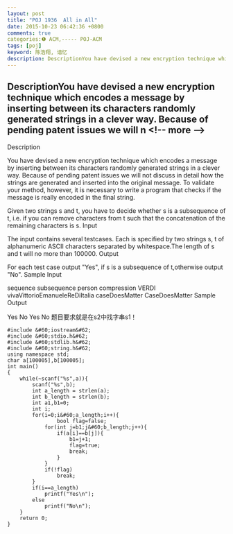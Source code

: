 ```yaml
---
layout: post
title: "POJ 1936  All in All"
date: 2015-10-23 06:42:36 +0800
comments: true
categories:❶ ACM,----- POJ-ACM
tags: [poj]
keyword: 陈浩翔, 谙忆
description: DescriptionYou have devised a new encryption technique which encodes a message by inserting between its characters randomly generated strings in a clever way. Because of pending patent issues we will n 
---
```



DescriptionYou have devised a new encryption technique which encodes a message by inserting between its characters randomly generated strings in a clever way. Because of pending patent issues we will n
&#60;!-- more --&#62;
----------

Description

You have devised a new encryption technique which encodes a message by inserting between its characters randomly generated strings in a clever way. Because of pending patent issues we will not discuss in detail how the strings are generated and inserted into the original message. To validate your method, however, it is necessary to write a program that checks if the message is really encoded in the final string. 

Given two strings s and t, you have to decide whether s is a subsequence of t, i.e. if you can remove characters from t such that the concatenation of the remaining characters is s. 
Input

The input contains several testcases. Each is specified by two strings s, t of alphanumeric ASCII characters separated by whitespace.The length of s and t will no more than 100000.
Output

For each test case output "Yes", if s is a subsequence of t,otherwise output "No".
Sample Input

sequence subsequence
person compression
VERDI vivaVittorioEmanueleReDiItalia
caseDoesMatter CaseDoesMatter
Sample Output

Yes
No
Yes
No
题目要求就是在s2中找字串s1！

```
#include &#60;iostream&#62;
#include &#60;stdio.h&#62;
#include &#60;stdlib.h&#62;
#include &#60;string.h&#62;
using namespace std;
char a[100005],b[100005];
int main()
{
    while(~scanf("%s",a)){
        scanf("%s",b);
        int a_length = strlen(a);
        int b_length = strlen(b);
        int a1,b1=0;
        int i;
        for(i=0;i&#60;a_length;i++){
                bool flag=false;
            for(int j=b1;j&#60;b_length;j++){
                if(a[i]==b[j]){
                    b1=j+1;
                    flag=true;
                    break;
                }
            }
            if(!flag)
                break;
        }
        if(i==a_length)
            printf("Yes\n");
        else
            printf("No\n");
    }
    return 0;
}
```